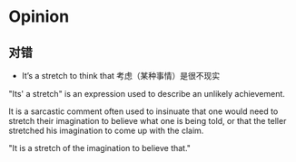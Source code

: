# Opinion

## 对错

- It’s a stretch to think that 考虑（某种事情）是很不现实

"Its' a stretch" is an expression used to describe an unlikely achievement.

It is a sarcastic comment often used to insinuate that one would need to stretch their imagination to believe what one is being told, or that the teller stretched his imagination to come up with the claim.

"It is a stretch of the imagination to believe that."
